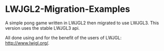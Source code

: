 # LWJGL2-Migration-Examples
A simple pong game written in LWJGL2 then migrated to use LWJGL3. This version uses the stable LWJGL3 api.

All done using and for the benefit of the users of LWJGL: http://www.lwjgl.org/.
